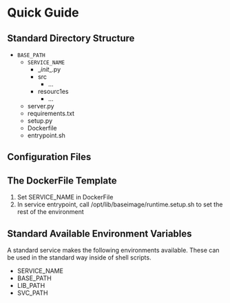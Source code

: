 # Quick Guide

## Standard Directory Structure

- `BASE_PATH`
  - `SERVICE_NAME`
    - \__init__.py
    - src
      - ...
    - resourc1es
      - ...
  - server.py
  - requirements.txt
  - setup.py
  - Dockerfile
  - entrypoint.sh

## Configuration Files

## The DockerFile Template

1. Set SERVICE_NAME in DockerFile
2. In service entrypoint, call /opt/lib/baseimage/runtime.setup.sh to set the rest of the environment

## Standard Available Environment Variables

A standard service makes the following environments available. These can be used in the standard way
inside of shell scripts.

- SERVICE_NAME
- BASE_PATH
- LIB_PATH
- SVC_PATH
